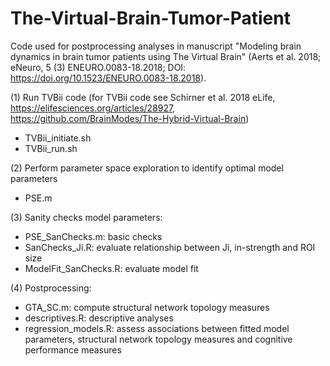 # The-Virtual-Brain-Tumor-Patient
Code used for postprocessing analyses in manuscript "Modeling brain dynamics in brain tumor patients using The Virtual Brain" (Aerts et al. 2018; eNeuro, 5 (3) ENEURO.0083-18.2018; DOI: https://doi.org/10.1523/ENEURO.0083-18.2018).

(1) Run TVBii code (for TVBii code see Schirner et al. 2018 eLife, https://elifesciences.org/articles/28927, https://github.com/BrainModes/The-Hybrid-Virtual-Brain)
* TVBii_initiate.sh
* TVBii_run.sh

(2) Perform parameter space exploration to identify optimal model parameters
* PSE.m

(3) Sanity checks model parameters:
* PSE_SanChecks.m: basic checks 
* SanChecks_Ji.R: evaluate relationship between Ji, in-strength and ROI size
* ModelFit_SanChecks.R: evaluate model fit

(4) Postprocessing:
* GTA_SC.m: compute structural network topology measures
* descriptives.R: descriptive analyses
* regression_models.R: assess associations between fitted model parameters, structural network topology measures and cognitive performance measures
